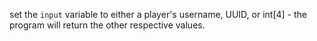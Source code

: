 set the `input` variable to either a player's username, UUID, or int[4] - the program will return the other respective values.
